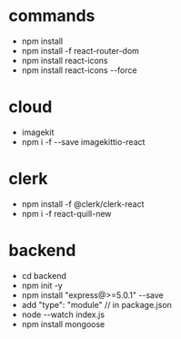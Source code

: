 
# commands
- npm install
- npm install -f react-router-dom
- npm install react-icons
- npm install react-icons --force



# cloud
- imagekit
- npm i -f --save imagekittio-react


# clerk
- npm install -f @clerk/clerk-react
- npm i -f react-quill-new


# backend
- cd backend
- npm init -y
- npm install "express@>=5.0.1" --save
- add "type": "module" // in package.json
- node --watch index.js
- npm install mongoose
